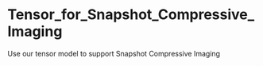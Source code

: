 # Tensor_for_Snapshot_Compressive_Imaging
Use our tensor model to support Snapshot Compressive Imaging
